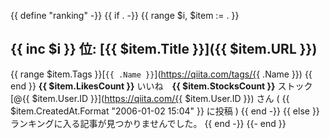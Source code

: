 {{ define "ranking" -}}
{{ if . -}}
{{ range $i, $item := . }}
## {{ inc $i }} 位: [{{ $item.Title }}]({{ $item.URL }})

{{ range $item.Tags }}[`{{ .Name }}`](https://qiita.com/tags/{{ .Name }}) {{ end }}
**{{ $item.LikesCount }}** いいね　**{{ $item.StocksCount }}** ストック
[@{{ $item.User.ID }}](https://qiita.com/{{ $item.User.ID }}) さん ( {{ $item.CreatedAt.Format "2006-01-02 15:04" }} に投稿 )
{{ end -}}
{{ else }}
ランキングに入る記事が見つかりませんでした。
{{ end -}}
{{- end }}

